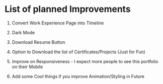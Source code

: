# List of planned Improvements

1. Convert Work Experience Page into Timeline

1. Dark Mode

1. Download Resume Button

1. Option to Download the list of Certificates/Projects (Just for Fun)

1. Improve on Responsiveness - I expect more people to see this portfolio on their Mobile

1. Add some Cool things if you improve Animation/Styling in Future
